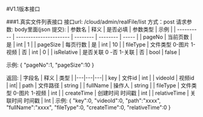 #V1.1版本接口

###1.真实文件列表接口
接口url: /cloud/admin/realFile/list
方式：post
请求参数:
body里面(json 提交):
| 参数名     | 释义                   | 是否必填 | 参数类型 | 示例  |
| ---------- | ---------------------- | -------- | -------- | ----- |
| pageNo     | 当前页数               | 是       | int      | 1     |
| pageSize   | 每页行数               | 是       | int      | 10    |
| fileType   | 文件类型 0-图片 1-视频 | 否       | int      | 0     |
| isRelative | 是否关联 0 -否  1-关联 | 否       | bool     | false |

示例:
    {
        "pageNo":1,
        "pageSize":10
    }

返回:
| 字段名 | 释义 | 类型 |
|---|---|---|
| key | 文件id | int |
| videoId | 视频id | int|
| path | 文件路径 | string |
| fullName | 操作人 | string |
| fileType | 文件类型  0-图片 1-视频 | int |
| createTime | 创建时间 时间戳 | int |
| relativeTime | 关联时间 时间戳 | Int |
示例:
    {
      "key":0,
      "videoId":0,
      "path":"xxxx",
      "fullName":"xxxx",
      "fileType":0,
      "createTime":0,
      "relativeTime":0
    }